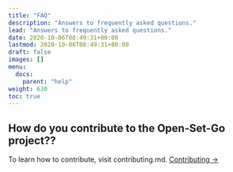 ```yaml
---
title: "FAQ"
description: "Answers to frequently asked questions."
lead: "Answers to frequently asked questions."
date: 2020-10-06T08:49:31+00:00
lastmod: 2020-10-06T08:49:31+00:00
draft: false
images: []
menu:
  docs:
    parent: "help"
weight: 630
toc: true
---
```


## How do you contribute to the Open-Set-Go project??

To learn how to contribute, visit contributing.md. [Contributing →](http://github.com/AgainIoT/Open-Set-Go/blob/main/CONTRIBUTING.md)